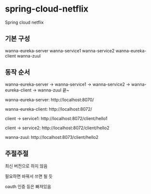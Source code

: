 # spring-cloud-netflix

Spring cloud netflix
 
## 기본 구성

wanna-eureka-server
wanna-service1
wanna-service2
wanna-eureka-client
wanna-zuul

## 동작 순서

wanna-eureka-server -> wanna-service1 -> wanna-service2 -> wanna-eureka-client -> wanna-zuul 끝~  

wanna-eureka-server: http://localhost:8070/

wanna-eureka-client: http://localhost:8072/

client -> service1: http://localhost:8072/client/hello1

client -> service2: http://localhost:8072/client/hello2

wanna-zuul: http://localhost:8073/client/hello2

## 주절주절

최신 버전으로 하지 않음

필요하면 바꿔서 쓰면 될 듯 

oauth 인증 등은 빠져있음

